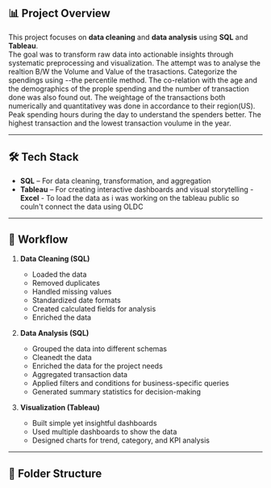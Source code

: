 ## 📊 Project Overview
This project focuses on **data cleaning** and **data analysis** using **SQL** and **Tableau**.  
The goal was to transform raw data into actionable insights through systematic preprocessing and visualization.
The attempt was to analyse the realtion B/W the Volume and Value of the trasactions. Categorize the spendings using 
 --the percentile method.
The co-relation with the age and the demographics of the prople spending and the number of transaction done was also found out.
The weightage of the transactions both numerically and quantitativey was done in accordance to their region(US).
Peak spending hours during the day to understand the spenders better.
The highest transaction and the lowest transaction voulume in the year.

---

## 🛠 Tech Stack
- **SQL** – For data cleaning, transformation, and aggregation
- **Tableau** – For creating interactive dashboards and visual storytelling
-**Excel** - To load the data as i was working on the tableau public so couln't connect the data using OLDC
  
---

## 🔄 Workflow
1. **Data Cleaning (SQL)**
   - Loaded the data  
   - Removed duplicates
   - Handled missing values
   - Standardized date formats
   - Created calculated fields for analysis
   - Enriched the data

3. **Data Analysis (SQL)**
   - Grouped the data into different schemas
   - Cleanedt the data
   - Enriched the data for the project needs
   - Aggregated transaction data
   - Applied filters and conditions for business-specific queries
   - Generated summary statistics for decision-making

5. **Visualization (Tableau)**
   - Built simple yet insightful dashboards
   - Used multiple dashboards to show the data
   - Designed charts for trend, category, and KPI analysis

---

## 📂 Folder Structure
